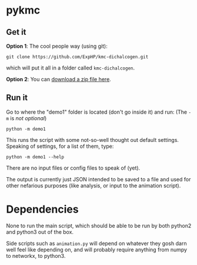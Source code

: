 # pykmc

## Get it

**Option 1**: The cool people way (using git):

    git clone https://github.com/ExpHP/kmc-dichalcogen.git

which will put it all in a folder called `kmc-dichalcogen`.

**Option 2**: You can [download a zip file here](https://github.com/ExpHP/kmc-dichalcogen/archive/master.zip).

## Run it

Go to where the "demo1" folder is located (don't go inside it)
and run: (The `-m` is *not optional*)

    python -m demo1

This runs the script with some not-so-well thought out default settings.
Speaking of settings, for a list of them, type:

    python -m demo1 --help

There are no input files or config files to speak of (yet).

The output is currently just JSON intended to be saved to a file and used
for other nefarious purposes (like analysis, or input to the animation
script).

# Dependencies

None to run the main script, which should be able to be run by both
python2 and python3 out of the box.

Side scripts such as `animation.py` will depend on whatever they gosh darn
well feel like depending on, and will probably require anything from numpy
to networkx, to python3.




